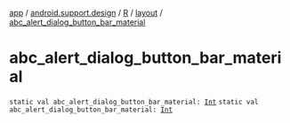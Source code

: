 [app](../../../index.md) / [android.support.design](../../index.md) / [R](../index.md) / [layout](index.md) / [abc_alert_dialog_button_bar_material](.)

# abc_alert_dialog_button_bar_material

`static val abc_alert_dialog_button_bar_material: `[`Int`](https://kotlinlang.org/api/latest/jvm/stdlib/kotlin/-int/index.html)
`static val abc_alert_dialog_button_bar_material: `[`Int`](https://kotlinlang.org/api/latest/jvm/stdlib/kotlin/-int/index.html)